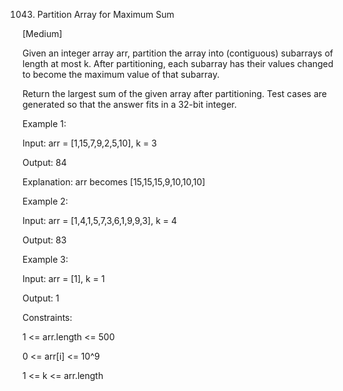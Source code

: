 1043. Partition Array for Maximum Sum

[Medium]

Given an integer array arr, partition the array into (contiguous) subarrays of length at most k. After partitioning, each subarray has their values changed to become the maximum value of that subarray.

Return the largest sum of the given array after partitioning. Test cases are generated so that the answer fits in a 32-bit integer.

Example 1:

Input: arr = [1,15,7,9,2,5,10], k = 3

Output: 84

Explanation: arr becomes [15,15,15,9,10,10,10]

Example 2:

Input: arr = [1,4,1,5,7,3,6,1,9,9,3], k = 4

Output: 83

Example 3:

Input: arr = [1], k = 1

Output: 1
 
Constraints:

1 <= arr.length <= 500

0 <= arr[i] <= 10^9

1 <= k <= arr.length